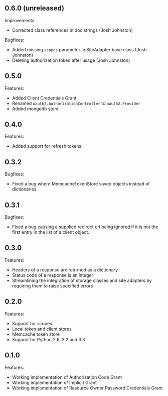 ## 0.6.0 (unreleased)

Improvements:

  - Corrected class references in doc strings (Josh Johnston)

Bugfixes:

  - Added missing `scopes` parameter in SiteAdapter base class (Josh Johnston)
  - Deleting authorization token after usage (Josh Johnston)

## 0.5.0

Features:

  - Added Client Credentials Grant
  - Renamed `oauth2.AuthorizationController` to `oauth2.Provider`
  - Added mongodb store

## 0.4.0

Features:

  - Added support for refresh tokens

## 0.3.2

Bugfixes:

  - Fixed a bug where MemcacheTokenStore saved objects instead of dictionaries.

## 0.3.1

Bugfixes:

  - Fixed a bug causing a supplied redirect uri being ignored if it is not the first entry in the list of a client object.

## 0.3.0

Features:

  - Headers of a response are returned as a dictionary
  - Status code of a response is an integer
  - Streamlining the integration of storage classes and site adapters by requiring them to raise specified errors

## 0.2.0

Features:

  - Support for scopes
  - Local token and client stores
  - Memcache token store
  - Support for Python 2.6, 3.2 and 3.3

## 0.1.0

Features:

  - Working implementation of Authorization Code Grant
  - Working implementation of Implicit Grant
  - Working implementation of Resource Owner Password Credentials Grant
